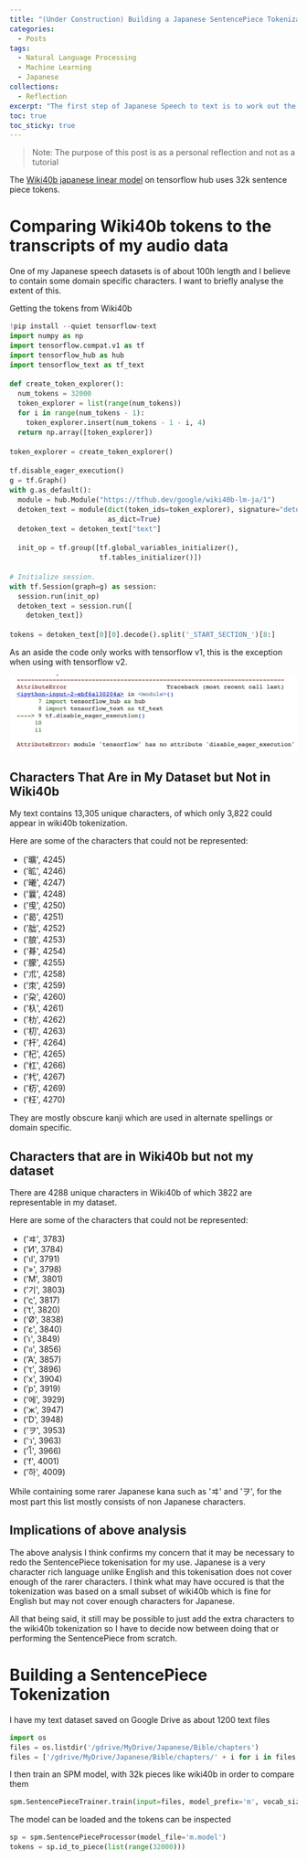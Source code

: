 ```yaml
---
title: "(Under Construction) Building a Japanese SentencePiece Tokenization"
categories:
  - Posts
tags:
  - Natural Language Processing
  - Machine Learning
  - Japanese
collections:
  - Reflection
excerpt: "The first step of Japanese Speech to text is to work out the tokens"
toc: true
toc_sticky: true
---
```

> Note: The purpose of this post is as a personal reflection and not as a tutorial

The [Wiki40b japanese linear model](https://tfhub.dev/google/wiki40b-lm-ja/1) on tensorflow hub uses 32k sentence piece tokens.

# Comparing Wiki40b tokens to the transcripts of my audio data
One of my Japanese speech datasets is of about 100h length and I believe to contain some domain specific characters. I want to briefly analyse the extent of this.

Getting the tokens from Wiki40b

```python
!pip install --quiet tensorflow-text
import numpy as np
import tensorflow.compat.v1 as tf
import tensorflow_hub as hub
import tensorflow_text as tf_text

def create_token_explorer():
  num_tokens = 32000
  token_explorer = list(range(num_tokens))
  for i in range(num_tokens - 1):
    token_explorer.insert(num_tokens - 1 - i, 4)
  return np.array([token_explorer])

token_explorer = create_token_explorer()

tf.disable_eager_execution()
g = tf.Graph()
with g.as_default():
  module = hub.Module("https://tfhub.dev/google/wiki40b-lm-ja/1")
  detoken_text = module(dict(token_ids=token_explorer), signature="detokenization",
                        as_dict=True)
  detoken_text = detoken_text["text"]

  init_op = tf.group([tf.global_variables_initializer(),
                      tf.tables_initializer()])

# Initialize session.
with tf.Session(graph=g) as session:
  session.run(init_op)
  detoken_text = session.run([
    detoken_text])
  
tokens = detoken_text[0][0].decode().split('_START_SECTION_')[8:]
```

As an aside the code only works with tensorflow v1, this is the exception when using with tensorflow v2.

![image1](/assets/images/2021-02-19-building-japanese-sentence-piece-tokenization/image1.jpg)

## Characters That Are in My Dataset but Not in Wiki40b
My text contains 13,305 unique characters, of which only 3,822 could appear in wiki40b tokenization.

Here are some of the characters that could not be represented:
* ('曠', 4245)
* ('昿', 4246)
* ('曦', 4247)
* ('曩', 4248)
* ('曵', 4250)
* ('曷', 4251)
* ('朏', 4252)
* ('朖', 4253)
* ('朞', 4254)
* ('朦', 4255)
* ('朮', 4258)
* ('朿', 4259)
* ('朶', 4260)
* ('杁', 4261)
* ('朸', 4262)
* ('朷', 4263)
* ('杆', 4264)
* ('杞', 4265)
* ('杠', 4266)
* ('杙', 4267)
* ('杤', 4269)
* ('枉', 4270)

They are mostly obscure kanji which are used in alternate spellings or domain specific.

## Characters that are in Wiki40b but not my dataset
There are 4288 unique characters in Wiki40b of which 3822 are representable in my dataset.

Here are some of the characters that could not be represented:
* ('ヰ', 3783)
* ('И', 3784)
* ('ป', 3791)
* ('»', 3798)
* ('M', 3801)
* ('기', 3803)
* ('ς', 3817)
* ('t', 3820)
* ('Ø', 3838)
* ('ε', 3840)
* ('เ', 3849)
* ('อ', 3856)
* ('Ἀ', 3857)
* ('τ', 3896)
* ('x', 3904)
* ('p', 3919)
* ('에', 3929)
* ('ж', 3947)
* ('D', 3948)
* ('ヲ', 3953)
* ('ว', 3963)
* ('โ', 3966)
* ('f', 4001)
* ('하', 4009)
 
While containing some rarer Japanese kana such as 'ヰ' and 'ヲ', for the most part this list mostly consists of non Japanese characters.
 
## Implications of above analysis
The above analysis I think confirms my concern that it may be necessary to redo the SentencePiece tokenisation for my use. Japanese is a very character rich language unlike English and this tokenisation does not cover enough of the rarer characters. I think what may have occured is that the tokenization was based on a small subset of wiki40b which is fine for English but may not cover enough characters for Japanese.
 
 All that being said, it still may be possible to just add the extra characters to the wiki40b tokenization so I have to decide now between doing that or performing the SentencePiece from scratch.
 
 # Building a SentencePiece Tokenization
I have my text dataset saved on Google Drive as about 1200 text files
```python
import os
files = os.listdir('/gdrive/MyDrive/Japanese/Bible/chapters')
files = ['/gdrive/MyDrive/Japanese/Bible/chapters/' + i for i in files if '.txt' in i]
```
I then train an SPM model, with 32k pieces like wiki40b in order to compare them
```python
spm.SentencePieceTrainer.train(input=files, model_prefix='m', vocab_size=32000)
```
The model can be loaded and the tokens can be inspected
```python
sp = spm.SentencePieceProcessor(model_file='m.model')
tokens = sp.id_to_piece(list(range(32000)))
```


